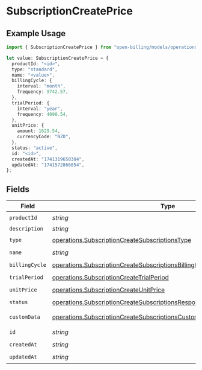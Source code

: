 # SubscriptionCreatePrice

## Example Usage

```typescript
import { SubscriptionCreatePrice } from "open-billing/models/operations";

let value: SubscriptionCreatePrice = {
  productId: "<id>",
  type: "standard",
  name: "<value>",
  billingCycle: {
    interval: "month",
    frequency: 9742.57,
  },
  trialPeriod: {
    interval: "year",
    frequency: 4090.54,
  },
  unitPrice: {
    amount: 1629.54,
    currencyCode: "NZD",
  },
  status: "active",
  id: "<id>",
  createdAt: "1741319650384",
  updatedAt: "1741572866854",
};
```

## Fields

| Field                                                                                                                                                                    | Type                                                                                                                                                                     | Required                                                                                                                                                                 | Description                                                                                                                                                              |
| ------------------------------------------------------------------------------------------------------------------------------------------------------------------------ | ------------------------------------------------------------------------------------------------------------------------------------------------------------------------ | ------------------------------------------------------------------------------------------------------------------------------------------------------------------------ | ------------------------------------------------------------------------------------------------------------------------------------------------------------------------ |
| `productId`                                                                                                                                                              | *string*                                                                                                                                                                 | :heavy_check_mark:                                                                                                                                                       | N/A                                                                                                                                                                      |
| `description`                                                                                                                                                            | *string*                                                                                                                                                                 | :heavy_minus_sign:                                                                                                                                                       | N/A                                                                                                                                                                      |
| `type`                                                                                                                                                                   | [operations.SubscriptionCreateSubscriptionsType](../../models/operations/subscriptioncreatesubscriptionstype.md)                                                         | :heavy_check_mark:                                                                                                                                                       | N/A                                                                                                                                                                      |
| `name`                                                                                                                                                                   | *string*                                                                                                                                                                 | :heavy_check_mark:                                                                                                                                                       | N/A                                                                                                                                                                      |
| `billingCycle`                                                                                                                                                           | [operations.SubscriptionCreateSubscriptionsBillingCycle](../../models/operations/subscriptioncreatesubscriptionsbillingcycle.md)                                         | :heavy_check_mark:                                                                                                                                                       | N/A                                                                                                                                                                      |
| `trialPeriod`                                                                                                                                                            | [operations.SubscriptionCreateTrialPeriod](../../models/operations/subscriptioncreatetrialperiod.md)                                                                     | :heavy_check_mark:                                                                                                                                                       | N/A                                                                                                                                                                      |
| `unitPrice`                                                                                                                                                              | [operations.SubscriptionCreateUnitPrice](../../models/operations/subscriptioncreateunitprice.md)                                                                         | :heavy_check_mark:                                                                                                                                                       | N/A                                                                                                                                                                      |
| `status`                                                                                                                                                                 | [operations.SubscriptionCreateSubscriptionsResponse200ApplicationJSONStatus](../../models/operations/subscriptioncreatesubscriptionsresponse200applicationjsonstatus.md) | :heavy_check_mark:                                                                                                                                                       | N/A                                                                                                                                                                      |
| `customData`                                                                                                                                                             | [operations.SubscriptionCreateSubscriptionsCustomData](../../models/operations/subscriptioncreatesubscriptionscustomdata.md)                                             | :heavy_minus_sign:                                                                                                                                                       | Any valid JSON value                                                                                                                                                     |
| `id`                                                                                                                                                                     | *string*                                                                                                                                                                 | :heavy_check_mark:                                                                                                                                                       | N/A                                                                                                                                                                      |
| `createdAt`                                                                                                                                                              | *string*                                                                                                                                                                 | :heavy_check_mark:                                                                                                                                                       | N/A                                                                                                                                                                      |
| `updatedAt`                                                                                                                                                              | *string*                                                                                                                                                                 | :heavy_check_mark:                                                                                                                                                       | N/A                                                                                                                                                                      |